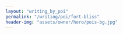 ```yaml
---
layout: "writing_by_poi"
permalink: "/writing/poi/fort-bliss"
header-img: "assets/owner/hero/pois-bg.jpg"
---
```

